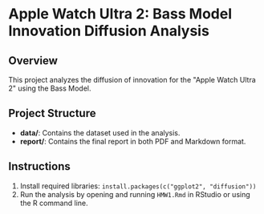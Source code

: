 # Apple Watch Ultra 2: Bass Model Innovation Diffusion Analysis

## Overview
This project analyzes the diffusion of innovation for the "Apple Watch Ultra 2" using the Bass Model. 

## Project Structure
- **data/**: Contains the dataset used in the analysis.
- **report/**: Contains the final report in both PDF and Markdown format.

## Instructions
1. Install required libraries: `install.packages(c("ggplot2", "diffusion"))`
2. Run the analysis by opening and running `HMW1.Rmd` in RStudio or using the R command line.



